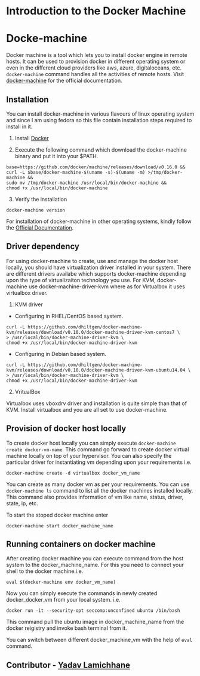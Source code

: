# Introduction to the Docker Machine

# Docke-machine 

Docker machine is a tool which lets you to install docker engine in remote hosts. It can be used to provision docker in different operating system or even in the different cloud providers like aws, azure, digitaloceans, etc. ``` docker-machine ``` command handles all the activities of remote hosts. Visit [docker-machine](https://docs.docker.com/machine/overview/) for the official documentation.

## Installation 

You can install docker-machine in various flavours of linux operating system and since I am using fedora so this file contain installation steps required to install in it.  

1. Install [Docker](https://docs.docker.com/install/)

2. Execute the following command which download the docker-machine binary and put it into your $PATH. 

```
base=https://github.com/docker/machine/releases/download/v0.16.0 &&
curl -L $base/docker-machine-$(uname -s)-$(uname -m) >/tmp/docker-machine &&
sudo mv /tmp/docker-machine /usr/local/bin/docker-machine &&
chmod +x /usr/local/bin/docker-machine
```

3. Verify the installation

```
docker-machine version
``` 

For installation of docker-machine in other operating systems, kindly follow the [Official Documentation](https://docs.docker.com/machine/install-machine/).

## Driver dependency

For using docker-machine to create, use and manage the docker host locally, you should have virtualization driver installed in your system. There are different drivers availabe which supports docker-machine depending upon the type of virtualizaiton technology you use. For KVM, docker-machine use docker-machine-driver-kvm where as for Virtualbox it uses virtualbox driver. 

1. KVM driver

- Configuring in RHEL/CentOS based system.  

```
curl -L https://github.com/dhiltgen/docker-machine-kvm/releases/download/v0.10.0/docker-machine-driver-kvm-centos7 \
> /usr/local/bin/docker-machine-driver-kvm \ 
chmod +x /usr/local/bin/docker-machine-driver-kvm 
```

- Configuring in Debian based system. 

```  
curl -L https://github.com/dhiltgen/docker-machine-kvm/releases/download/v0.10.0/docker-machine-driver-kvm-ubuntu14.04 \
> /usr/local/bin/docker-machine-driver-kvm \ 
chmod +x /usr/local/bin/docker-machine-driver-kvm   
```

2. VritualBox

Virtualbox uses vboxdrv driver and installation is quite simple than that of KVM. Install virtualbox and you are all set to use docker-machine. 

## Provision of docker host locally

To create docker host locally you can simply execute ```docker-machine create docker-vm-name```. This command go forward to create docker virtual machine locally on top of your hypervisor. You can also specify the particular driver for instantiating vm depending upon your requirements i.e.

``` docker-machine create -d virtualbox docker_vm_name ```

You can create as many docker vm as per your requirements. You can use ``` docker-machine ls ``` command to list all the docker machines installed locally. This command also provides information of vm like name, status, driver, state, ip, etc.

To start the stoped docker machine enter 

``` 
docker-machine start docker_machine_name 
```

## Running containers on docker machine

After creating docker machine you can execute command from the host system to the docker_machine_name. For this you need to connect your shell to the docker machine.i.e.  

```eval $(docker-machine env docker_vm_name)```

Now you can simply execute the commands in newly created docker_docker_vm from your local system. i.e. 

```
docker run -it --security-opt seccomp:unconfined ubuntu /bin/bash
```

This command pull the ubuntu image in docker_machine_name from the docker reigistry and invoke bash terminal from it. 

You can switch between different docker_machine_vm with the help of ```eval``` command. 



## Contributor - [Yadav Lamichhane](https://www.linkedin.com/in/omegazyadav1/)

